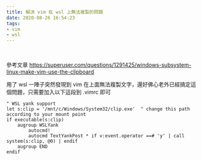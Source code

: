 ```yaml
---
title: 解決 vim 在 wsl 上無法複製的問題
date: 2020-08-26 16:54:23
tags:
- vim
- wsl
---
```

&nbsp;
<!-- more -->
參考文章
https://superuser.com/questions/1291425/windows-subsystem-linux-make-vim-use-the-clipboard

用了 wsl 一陣子突然發現到 vim 在上面無法複製文字，還好佛心老外已經搞定這個問題，只需要加入以下這段到 .vimrc 即可
```
" WSL yank support
let s:clip = '/mnt/c/Windows/System32/clip.exe'  " change this path according to your mount point
if executable(s:clip)
    augroup WSLYank
        autocmd!
        autocmd TextYankPost * if v:event.operator ==# 'y' | call system(s:clip, @0) | endif
    augroup END
endif
```
